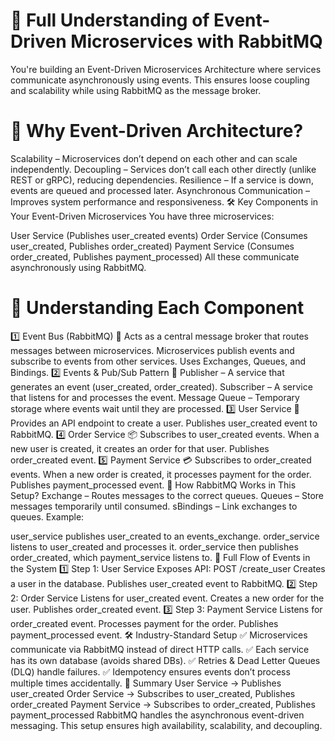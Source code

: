 # 📌 Full Understanding of Event-Driven Microservices with RabbitMQ
You're building an Event-Driven Microservices Architecture where services communicate asynchronously using events. This ensures loose coupling and scalability while using RabbitMQ as the message broker.

# 🚀 Why Event-Driven Architecture?
Scalability – Microservices don’t depend on each other and can scale independently.
Decoupling – Services don’t call each other directly (unlike REST or gRPC), reducing dependencies.
Resilience – If a service is down, events are queued and processed later.
Asynchronous Communication – Improves system performance and responsiveness.
🛠 Key Components in Your Event-Driven Microservices
You have three microservices:

User Service (Publishes user_created events)
Order Service (Consumes user_created, Publishes order_created)
Payment Service (Consumes order_created, Publishes payment_processed)
All these communicate asynchronously using RabbitMQ.

# 📝 Understanding Each Component
1️⃣ Event Bus (RabbitMQ) 🐰
Acts as a central message broker that routes messages between microservices.
Microservices publish events and subscribe to events from other services.
Uses Exchanges, Queues, and Bindings.
2️⃣ Events & Pub/Sub Pattern 🔄
Publisher – A service that generates an event (user_created, order_created).
Subscriber – A service that listens for and processes the event.
Message Queue – Temporary storage where events wait until they are processed.
3️⃣ User Service 👤
Provides an API endpoint to create a user.
Publishes user_created event to RabbitMQ.
4️⃣ Order Service 📦
Subscribes to user_created events.
When a new user is created, it creates an order for that user.
Publishes order_created event.
5️⃣ Payment Service 💳
Subscribes to order_created events.
When a new order is created, it processes payment for the order.
Publishes payment_processed event.
📌 How RabbitMQ Works in This Setup?
Exchange – Routes messages to the correct queues.
Queues – Store messages temporarily until consumed.
sBindings – Link exchanges to queues.
Example:

user_service publishes user_created to an events_exchange.
order_service listens to user_created and processes it.
order_service then publishes order_created, which payment_service listens to.
🔧 Full Flow of Events in the System
1️⃣ Step 1: User Service
Exposes API: POST /create_user
Creates a user in the database.
Publishes user_created event to RabbitMQ.
2️⃣ Step 2: Order Service
Listens for user_created event.
Creates a new order for the user.
Publishes order_created event.
3️⃣ Step 3: Payment Service
Listens for order_created event.
Processes payment for the order.
Publishes payment_processed event.
🛠 Industry-Standard Setup
✅ Microservices communicate via RabbitMQ instead of direct HTTP calls.
✅ Each service has its own database (avoids shared DBs).
✅ Retries & Dead Letter Queues (DLQ) handle failures.
✅ Idempotency ensures events don’t process multiple times accidentally.
🚀 Summary
User Service → Publishes user_created
Order Service → Subscribes to user_created, Publishes order_created
Payment Service → Subscribes to order_created, Publishes payment_processed
RabbitMQ handles the asynchronous event-driven messaging.
This setup ensures high availability, scalability, and decoupling.